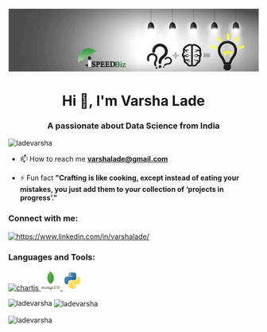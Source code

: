 ![logo](https://github.com/ladevarsha/ladevarsha/blob/main/1674997113861.jpeg)
<h1 align="center">Hi 👋, I'm Varsha Lade</h1>
<h3 align="center">A passionate about Data Science from India</h3>

<p align="left"> <img src="https://komarev.com/ghpvc/?username=ladevarsha&label=Profile%20views&color=0e75b6&style=flat" alt="ladevarsha" /> </p>

- 📫 How to reach me **varshalade@gmail.com**

- ⚡ Fun fact **"Crafting is like cooking, except instead of eating your mistakes, you just add them to your collection of ‘projects in progress’."**

<h3 align="left">Connect with me:</h3>
<p align="left">
<a href="https://linkedin.com/in/https://www.linkedin.com/in/varshalade/" target="blank"><img align="center" src="https://raw.githubusercontent.com/rahuldkjain/github-profile-readme-generator/master/src/images/icons/Social/linked-in-alt.svg" alt="https://www.linkedin.com/in/varshalade/" height="30" width="40" /></a>
</p>

<h3 align="left">Languages and Tools:</h3>
<p align="left"> <a href="https://www.chartjs.org" target="_blank" rel="noreferrer"> <img src="https://www.chartjs.org/media/logo-title.svg" alt="chartjs" width="40" height="40"/> </a> <a href="https://www.mongodb.com/" target="_blank" rel="noreferrer"> <img src="https://raw.githubusercontent.com/devicons/devicon/master/icons/mongodb/mongodb-original-wordmark.svg" alt="mongodb" width="40" height="40"/> </a> <a href="https://www.python.org" target="_blank" rel="noreferrer"> <img src="https://raw.githubusercontent.com/devicons/devicon/master/icons/python/python-original.svg" alt="python" width="40" height="40"/> </a> </p>

<p><img align="left" src="https://github-readme-stats.vercel.app/api/top-langs?username=ladevarsha&show_icons=true&locale=en&layout=compact" alt="ladevarsha" /></p>

<p>&nbsp;<img align="center" src="https://github-readme-stats.vercel.app/api?username=ladevarsha&show_icons=true&locale=en" alt="ladevarsha" /></p>

<p><img align="center" src="https://github-readme-streak-stats.herokuapp.com/?user=ladevarsha&" alt="ladevarsha" /></p>
